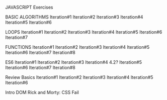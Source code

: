 JAVASCRIPT Exercises


BASIC ALGORITHMS
Iteration#1
Iteration#2
Iteration#3
Iteration#4
Iteration#5
Iteration#6

LOOPS
Iteration#1
Iteration#2 
Iteration#3
Iteration#4
Iteration#5
Iteration#6 
Iteration#7

FUNCTIONS
Iteration#1
Iteration#2 
Iteration#3
Iteration#4
Iteration#5
Iteration#6 
Iteration#7
Iteration#8

ES6
Iteration#1
Iteration#2 
Iteration#3
Iteration#4 4.2?
Iteration#5
Iteration#6 
Iteration#7
Iteration#8

Review Basics
Iteration#1
Iteration#2 
Iteration#3
Iteration#4
Iteration#5
Iteration#6 

Intro DOM 
Rick and Morty: CSS Fail

